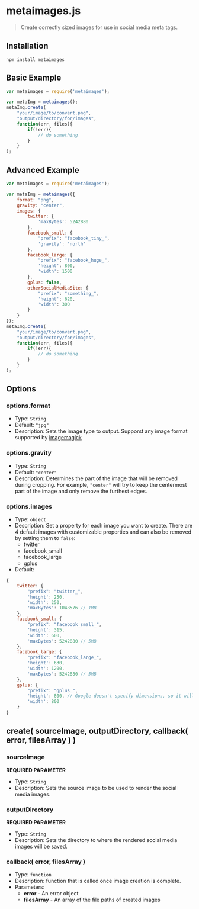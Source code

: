 # metaimages.js

> Create correctly sized images for use in social media meta tags.

## Installation

```shell
npm install metaimages
```
## Basic Example

```javascript
var metaimages = require('metaimages');

var metaImg = metaimages();
metaImg.create(
	"your/image/to/convert.png",
	"output/directory/for/images", 
	function(err, files){
		if(!err){
			// do something
		}
	}
);
```
## Advanced Example

```javascript
var metaimages = require('metaimages');

var metaImg = metaimages({
	format: "png",
	gravity: "center",
	images: {
		twitter: {
			'maxBytes': 5242880
		},
		facebook_small: {
			"prefix": "facebook_tiny_",
			'gravity': 'north'
		},
		facebook_large: {
			"prefix": "facebook_huge_",
			'height': 800,
			'width': 1500
		},
		gplus: false,
		otherSocialMediaSite: {
			"prefix": "something_",
			'height': 620, 
			'width': 300
		}
	}
});
metaImg.create(
	"your/image/to/convert.png",
	"output/directory/for/images", 
	function(err, files){
		if(!err){
			// do something
		}
	}
);
```

## Options


### options.format

* Type: `String`
* Default: `"jpg"`
* Description: Sets the image type to output. Supporst any image format supported by [imagemagick](https://github.com/rsms/node-imagemagick)

### options.gravity

* Type: `String`
* Default: `"center"`
* Description: Determines the part of the image that will be removed during cropping. For example, `"center"` will try to keep the centermost part of the image and only remove the furthest edges.

### options.images

* Type: `object`
* Description: Set a property for each image you want to create. There are 4 default images with customizable properties and can also be removed by setting them to `false`:
	* twitter
	* facebook_small
	* facebook_large
	* gplus
* Default:
```javascript
{
	twitter: {
		"prefix": "twitter_",
		'height': 250,
		'width': 250,
		'maxBytes': 1048576 // 1MB
	},
	facebook_small: {
		"prefix": "facebook_small_",
		'height': 315,
		'width': 600,
		'maxBytes': 5242880 // 5MB
	},
	facebook_large: {
		"prefix": "facebook_large_",
		'height': 630,
		'width': 1200,
		'maxBytes': 5242880 // 5MB
	},
	gplus: {
		"prefix": "gplus_",
		'height': 800, // Google doesn't specify dimensions, so it will be 800 until someone yells at me.
		'width': 800
	}
}
```



## create( sourceImage, outputDirectory, callback( error, filesArray ) )


### sourceImage

**REQUIRED PARAMETER**
* Type: `String`
* Description: Sets the source image to be used to render the social media images.

### outputDirectory

**REQUIRED PARAMETER**
* Type: `String`
* Description: Sets the directory to where the rendered social media images will be saved.

### callback( error, filesArray )

* Type: `function`
* Description: function that is called once image creation is complete.
* Parameters:
	* **error** - An error object
	* **filesArray** - An array of the file paths of created images

